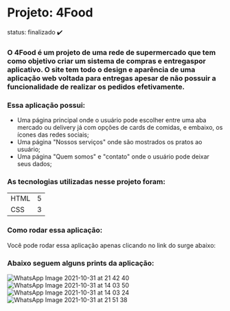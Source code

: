 # Projeto: 4Food

status: finalizado ✔️

### O 4Food é um projeto de uma rede de supermercado que tem como objetivo criar um sistema de compras e entregaspor aplicativo. O site tem todo o design e aparência de uma aplicação web voltada para entregas apesar de não possuir a funcionalidade de realizar os pedidos efetivamente.

### Essa aplicação possui:
+ Uma página principal onde o usuário pode escolher entre uma aba mercado ou delivery já com opções de cards de comidas, e embaixo, os ícones das redes sociais;
+ Uma página "Nossos serviços" onde são mostrados os pratos ao usuário;
+ Uma página "Quem somos" e "contato" onde o usuário pode deixar seus dados;

### As tecnologias utilizadas nesse projeto foram:
<table>
  <tr>
    <td>HTML</td>
    <td>5</td>
  </tr>
   <tr>
    <td>CSS</td>
    <td>3</td>
  </tr>
</table>

### Como rodar essa aplicação:
Você pode rodar essa aplicação apenas clicando no link do surge abaixo:

### Abaixo seguem alguns prints da aplicação:

![WhatsApp Image 2021-10-31 at 21 42 40](https://user-images.githubusercontent.com/91394314/139607455-861e1707-0ae3-46ce-a49c-7ab06fa4f335.jpeg)
![WhatsApp Image 2021-10-31 at 14 03 50](https://user-images.githubusercontent.com/91394314/139607665-76601d7c-6b12-4b09-be82-37a7deb5eb4f.jpeg)
![WhatsApp Image 2021-10-31 at 14 03 24](https://user-images.githubusercontent.com/91394314/139607683-a5715d60-877d-471d-b8f3-90ab43820779.jpeg)
![WhatsApp Image 2021-10-31 at 21 51 38](https://user-images.githubusercontent.com/91394314/139607737-bb6d7d65-088b-488d-af4f-47e1737b1a9f.jpeg)
